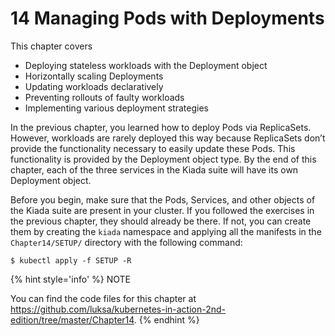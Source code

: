 # 14 Managing Pods with Deployments
 
This chapter covers
* Deploying stateless workloads with the Deployment object
* Horizontally scaling Deployments
* Updating workloads declaratively
* Preventing rollouts of faulty workloads
* Implementing various deployment strategies

In the previous chapter, you learned how to deploy Pods via ReplicaSets. However, workloads are rarely deployed this way because ReplicaSets don’t provide the functionality necessary to easily update these Pods. This functionality is provided by the Deployment object type. By the end of this chapter, each of the three services in the Kiada suite will have its own Deployment object.

Before you begin, make sure that the Pods, Services, and other objects of the Kiada suite are present in your cluster. If you followed the exercises in the previous chapter, they should already be there. If not, you can create them by creating the `kiada` namespace and applying all the manifests in the `Chapter14/SETUP/` directory with the following command:

```shell
$ kubectl apply -f SETUP -R
```

{% hint style='info' %}
NOTE

You can find the code files for this chapter at https://github.com/luksa/kubernetes-in-action-2nd-edition/tree/master/Chapter14.
{% endhint %}